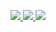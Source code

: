 <p align="center">
  <a href= "https://github.com/taroittech/">
    <img src="https://img.icons8.com/material-outlined/30/000000/source-code.png"/>
    <img src="https://img.icons8.com/material-outlined/24/000000/github.png"/>
  </a>
  <a href= "https://www.linkedin.com/in/taro-turtiainen-37442aba/">
    <img src="https://img.icons8.com/material-outlined/30/000000/linkedin.png"/>
